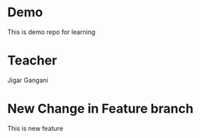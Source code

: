 # Demo

This is demo repo for learning

# Teacher

Jigar Gangani

# New Change in Feature branch

This is new feature
